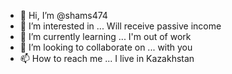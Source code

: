 - 👋 Hi, I’m @shams474
- 👀 I’m interested in ... Will receive passive income
- 🌱 I’m currently learning ... I'm out of work
- 💞️ I’m looking to collaborate on ... with you
- 📫 How to reach me ... I live in Kazakhstan 

<!---
shams474/shams474 is a ✨ special ✨ repository because its `README.md` (this file) appears on your GitHub profile.
You can click the Preview link to take a look at your changes.
--->
